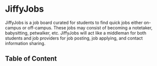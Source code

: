 # JiffyJobs

JiffyJobs is a job board curated for students to find quick jobs either on-campus or off-campus. These jobs may consist of becoming a notetaker, babysitting, petwalker, etc. JiffyJobs will act like a middleman for both students and job providers for job posting, job applying, and contact information sharing. 


## Table of Content 

